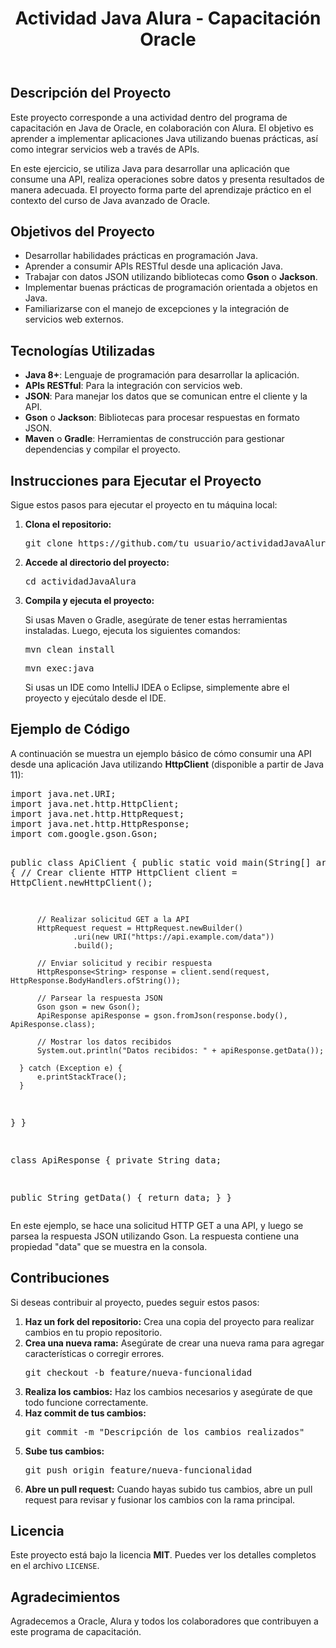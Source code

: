 <header>
      <h1>Actividad Java Alura - Capacitación Oracle</h1>
  </header>

  <section>
      <h2>Descripción del Proyecto</h2>
      <p>Este proyecto corresponde a una actividad dentro del programa de capacitación en Java de Oracle, en colaboración con Alura. El objetivo es aprender a implementar aplicaciones Java utilizando buenas prácticas, así como integrar servicios web a través de APIs.</p>
      <p>En este ejercicio, se utiliza Java para desarrollar una aplicación que consume una API, realiza operaciones sobre datos y presenta resultados de manera adecuada. El proyecto forma parte del aprendizaje práctico en el contexto del curso de Java avanzado de Oracle.</p>
  </section>

  <section>
      <h2>Objetivos del Proyecto</h2>
      <ul>
          <li>Desarrollar habilidades prácticas en programación Java.</li>
          <li>Aprender a consumir APIs RESTful desde una aplicación Java.</li>
          <li>Trabajar con datos JSON utilizando bibliotecas como <strong>Gson</strong> o <strong>Jackson</strong>.</li>
          <li>Implementar buenas prácticas de programación orientada a objetos en Java.</li>
          <li>Familiarizarse con el manejo de excepciones y la integración de servicios web externos.</li>
      </ul>
  </section>

  <section>
      <h2>Tecnologías Utilizadas</h2>
      <ul>
          <li><strong>Java 8+</strong>: Lenguaje de programación para desarrollar la aplicación.</li>
          <li><strong>APIs RESTful</strong>: Para la integración con servicios web.</li>
          <li><strong>JSON</strong>: Para manejar los datos que se comunican entre el cliente y la API.</li>
          <li><strong>Gson</strong> o <strong>Jackson</strong>: Bibliotecas para procesar respuestas en formato JSON.</li>
          <li><strong>Maven</strong> o <strong>Gradle</strong>: Herramientas de construcción para gestionar dependencias y compilar el proyecto.</li>
      </ul>
  </section>

  <section>
      <h2>Instrucciones para Ejecutar el Proyecto</h2>
      <p>Sigue estos pasos para ejecutar el proyecto en tu máquina local:</p>
      <ol>
          <li><strong>Clona el repositorio:</strong>
              <pre>git clone https://github.com/tu_usuario/actividadJavaAlura.git</pre>
          </li>
          <li><strong>Accede al directorio del proyecto:</strong>
              <pre>cd actividadJavaAlura</pre>
          </li>
          <li><strong>Compila y ejecuta el proyecto:</strong>
              <p>Si usas Maven o Gradle, asegúrate de tener estas herramientas instaladas. Luego, ejecuta los siguientes comandos:</p>
              <pre>mvn clean install</pre>
              <pre>mvn exec:java</pre>
          </li>
          <p>Si usas un IDE como IntelliJ IDEA o Eclipse, simplemente abre el proyecto y ejecútalo desde el IDE.</p>
      </ol>
  </section>

  <section>
      <h2>Ejemplo de Código</h2>
      <p>A continuación se muestra un ejemplo básico de cómo consumir una API desde una aplicación Java utilizando <strong>HttpClient</strong> (disponible a partir de Java 11):</p>
      <pre>
import java.net.URI;
import java.net.http.HttpClient;
import java.net.http.HttpRequest;
import java.net.http.HttpResponse;
import com.google.gson.Gson;

public class ApiClient {
  public static void main(String[] args) {
      try {
          // Crear cliente HTTP
          HttpClient client = HttpClient.newHttpClient();

          // Realizar solicitud GET a la API
          HttpRequest request = HttpRequest.newBuilder()
                  .uri(new URI("https://api.example.com/data"))
                  .build();

          // Enviar solicitud y recibir respuesta
          HttpResponse<String> response = client.send(request, HttpResponse.BodyHandlers.ofString());

          // Parsear la respuesta JSON
          Gson gson = new Gson();
          ApiResponse apiResponse = gson.fromJson(response.body(), ApiResponse.class);

          // Mostrar los datos recibidos
          System.out.println("Datos recibidos: " + apiResponse.getData());

      } catch (Exception e) {
          e.printStackTrace();
      }
  }
}

class ApiResponse {
  private String data;

  public String getData() {
      return data;
  }
}
      </pre>
      <p>En este ejemplo, se hace una solicitud HTTP GET a una API, y luego se parsea la respuesta JSON utilizando Gson. La respuesta contiene una propiedad "data" que se muestra en la consola.</p>
  </section>

  <section>
      <h2>Contribuciones</h2>
      <p>Si deseas contribuir al proyecto, puedes seguir estos pasos:</p>
      <ol>
          <li><strong>Haz un fork del repositorio:</strong> Crea una copia del proyecto para realizar cambios en tu propio repositorio.</li>
          <li><strong>Crea una nueva rama:</strong> Asegúrate de crear una nueva rama para agregar características o corregir errores.
              <pre>git checkout -b feature/nueva-funcionalidad</pre>
          </li>
          <li><strong>Realiza los cambios:</strong> Haz los cambios necesarios y asegúrate de que todo funcione correctamente.</li>
          <li><strong>Haz commit de tus cambios:</strong>
              <pre>git commit -m "Descripción de los cambios realizados"</pre>
          </li>
          <li><strong>Sube tus cambios:</strong>
              <pre>git push origin feature/nueva-funcionalidad</pre>
          </li>
          <li><strong>Abre un pull request:</strong> Cuando hayas subido tus cambios, abre un pull request para revisar y fusionar los cambios con la rama principal.</li>
      </ol>
  </section>

  <section>
      <h2>Licencia</h2>
      <p>Este proyecto está bajo la licencia <strong>MIT</strong>. Puedes ver los detalles completos en el archivo <code>LICENSE</code>.</p>
  </section>

  <section>
      <h2>Agradecimientos</h2>
      <p>Agradecemos a Oracle, Alura y todos los colaboradores que contribuyen a este programa de capacitación.</p>
  </section>

</body>
</html>
